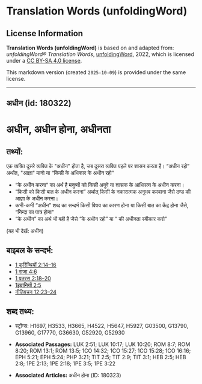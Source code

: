 # Translation Words (unfoldingWord)

## License Information

**Translation Words (unfoldingWord)** is based on and adapted from: _unfoldingWord® Translation Words_, [unfoldingWord](https://unfoldingword.org/utw), 2022, which is licensed under a [CC BY-SA 4.0 license](https://creativecommons.org/licenses/by-sa/4.0/legalcode.en).

This markdown version (created `2025-10-09`) is provided under the same license.



--------------------------------

## अधीन (id: 180322)

अधीन, अधीन होना, अधीनता
=======================

तथ्यों:
-------

एक व्यक्ति दूसरे व्यक्ति के "अधीन" होता है, जब दूसरा व्यक्ति पहले पर शासन करता है। “अधीन रहो” अर्थात, "आज्ञा" मानो या “किसी के अधिकार के अधीन रहो”

* “के अधीन करना” का अर्थ है मनुष्यों को किसी अगुवे या शासक के आधिपत्य के अधीन करना।
* “किसी को किसी बात के अधीन करना” अर्थात् किसी के नकारात्मक अनुभव करवाना जैसे दण्ड की आज्ञा के अधीन करना।
* कभी\-कभी “अधीन” शब्द का सन्दर्भ किसी विषय का कारण होना या किसी बात का केंद्र होना जैसे, “निन्दा का पात्र होना"
* “के अधीन” का अर्थ भी वही है जैसे “के अधीन रहो” या “ की अधीनता स्वीकार करो"

(यह भी देखें: अधीन)

बाइबल के सन्दर्भ:
-----------------

* [1 कुरिन्थियों 2:14–16](https://ref.ly/1Cor0:0)
* [1 राजा 4:6](https://ref.ly/1Kgs0:0)
* [1 पतरस 2:18–20](https://ref.ly/1Pet0:0)
* [1इब्रानियों 2:5](https://ref.ly/Heb2:5)
* [नीतिवचन 12:23–24](https://ref.ly/Prov12:23-Prov12:24)

शब्द तथ्य:
----------

* स्ट्रोंग्स: H1697, H3533, H3665, H4522, H5647, H5927, G03500, G13790, G13960, G17770, G36630, G52920, G52930

* **Associated Passages:** LUK 2:51; LUK 10:17; LUK 10:20; ROM 8:7; ROM 8:20; ROM 13:1; ROM 13:5; 1CO 14:32; 1CO 15:27; 1CO 15:28; 1CO 16:16; EPH 5:21; EPH 5:24; PHP 3:21; TIT 2:5; TIT 2:9; TIT 3:1; HEB 2:5; HEB 2:8; 1PE 2:13; 1PE 2:18; 1PE 3:5; 1PE 3:22
* **Associated Articles:** अधीन होना (ID: 180323)

